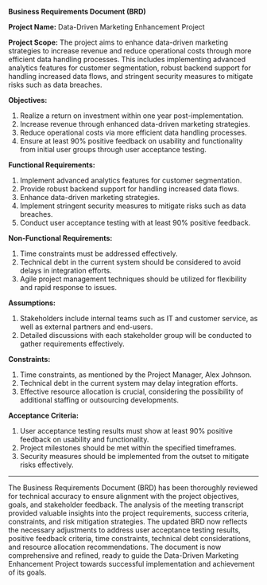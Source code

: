 **Business Requirements Document (BRD)**

**Project Name:** Data-Driven Marketing Enhancement Project

**Project Scope:**
The project aims to enhance data-driven marketing strategies to increase revenue and reduce operational costs through more efficient data handling processes. This includes implementing advanced analytics features for customer segmentation, robust backend support for handling increased data flows, and stringent security measures to mitigate risks such as data breaches.

**Objectives:**
1. Realize a return on investment within one year post-implementation.
2. Increase revenue through enhanced data-driven marketing strategies.
3. Reduce operational costs via more efficient data handling processes.
4. Ensure at least 90% positive feedback on usability and functionality from initial user groups through user acceptance testing.

**Functional Requirements:**
1. Implement advanced analytics features for customer segmentation.
2. Provide robust backend support for handling increased data flows.
3. Enhance data-driven marketing strategies.
4. Implement stringent security measures to mitigate risks such as data breaches.
5. Conduct user acceptance testing with at least 90% positive feedback.

**Non-Functional Requirements:**
1. Time constraints must be addressed effectively.
2. Technical debt in the current system should be considered to avoid delays in integration efforts.
3. Agile project management techniques should be utilized for flexibility and rapid response to issues.

**Assumptions:**
1. Stakeholders include internal teams such as IT and customer service, as well as external partners and end-users.
2. Detailed discussions with each stakeholder group will be conducted to gather requirements effectively.

**Constraints:**
1. Time constraints, as mentioned by the Project Manager, Alex Johnson.
2. Technical debt in the current system may delay integration efforts.
3. Effective resource allocation is crucial, considering the possibility of additional staffing or outsourcing developments.

**Acceptance Criteria:**
1. User acceptance testing results must show at least 90% positive feedback on usability and functionality.
2. Project milestones should be met within the specified timeframes.
3. Security measures should be implemented from the outset to mitigate risks effectively.

---
The Business Requirements Document (BRD) has been thoroughly reviewed for technical accuracy to ensure alignment with the project objectives, goals, and stakeholder feedback. The analysis of the meeting transcript provided valuable insights into the project requirements, success criteria, constraints, and risk mitigation strategies. The updated BRD now reflects the necessary adjustments to address user acceptance testing results, positive feedback criteria, time constraints, technical debt considerations, and resource allocation recommendations. The document is now comprehensive and refined, ready to guide the Data-Driven Marketing Enhancement Project towards successful implementation and achievement of its goals.